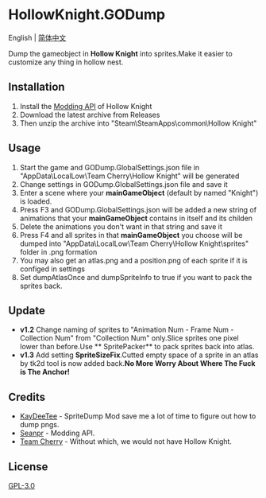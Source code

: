 # HollowKnight.GODump
English | [简体中文](./README_cn.md)

Dump the gameobject in **Hollow Knight** into sprites.Make it easier to customize any thing in hollow nest.

## Installation

1. Install the [Modding API]( https://github.com/seanpr96/HollowKnight.Modding ) of Hollow Knight 
2. Download the latest archive from Releases
3. Then unzip the archive into "Steam\SteamApps\common\Hollow Knight"


## Usage

1. Start the game and GODump.GlobalSettings.json file in "AppData\LocalLow\Team Cherry\Hollow Knight" will be generated
2. Change settings in GODump.GlobalSettings.json file and save it
3. Enter a scene where your **mainGameObject** (default by named "Knight") is loaded.
4. Press F3 and GODump.GlobalSettings.json will be added a new string of animations that your **mainGameObject** contains in itself and its childen
5. Delete the animations you don't want in that string and save it
6. Press F4 and all sprites in that **mainGameObject** you choose will be dumped into "AppData\LocalLow\Team Cherry\Hollow Knight\sprites" folder in .png formation
7. You may also get an atlas.png and a position.png of each sprite if it is configed in settings
8. Set dumpAtlasOnce and dumpSpriteInfo to true if you want to pack the sprites back.

## Update

* **v1.2** Change naming of sprites to "Animation Num - Frame Num - Collection Num" from "Collection Num" only.Slice sprites one pixel lower than before.Use ** SpritePacker** to pack sprites back into atlas.
* **v1.3** Add setting **SpriteSizeFix**.Cutted empty space of a sprite in an atlas by tk2d tool is now added back.**No More Worry About Where The Fuck is The Anchor!**

## Credits
* [KayDeeTee](https://github.com/KayDeeTee) - SpriteDump Mod save me a lot of time to figure out how to dump pngs.
* [Seanpr](https://github.com/seanpr96) - Modding API.
* [Team Cherry](https://teamcherry.com.au/) - Without which, we would not have Hollow Knight.

## License
[GPL-3.0](https://choosealicense.com/licenses/gpl-3.0/)